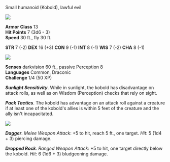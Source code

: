 
Small humanoid (Kobold), lawful evil

![](https://www.dndbeyond.com/file-attachments/0/579/stat-block-header-bar.svg)

**Armor Class** 13  
**Hit Points** 7 (3d6 - 3)  
**Speed** 30 ft., fly 30 ft.

**STR**  7 (-2)
**DEX**  16 (+3)
**CON** 9 (-1)
**INT**  8 (-1)
**WIS**  7 (-2)
**CHA**  8 (-1)

![](https://www.dndbeyond.com/file-attachments/0/579/stat-block-header-bar.svg)

**Senses** darkvision 60 ft., passive Perception 8  
**Languages** Common, Draconic  
**Challenge** 1/4 (50 XP)

**_Sunlight Sensitivity_**. While in sunlight, the kobold has disadvantage on attack rolls, as well as on Wisdom (Perception) checks that rely on sight.

**_Pack Tactics_**. The kobold has advantage on an attack roll against a creature if at least one of the kobold's allies is within 5 feet of the creature and the ally isn't incapacitated.

![](https://www.dndbeyond.com/file-attachments/0/579/stat-block-header-bar.svg)

**_Dagger_**. _Melee Weapon Attack_: +5 to hit, reach 5 ft., one target. _Hit_: 5 (1d4 + 3) piercing damage.

**_Dropped Rock_**. _Ranged Weapon Attack_: +5 to hit, one target directly below the kobold. _Hit_: 6 (1d6 + 3) bludgeoning damage.